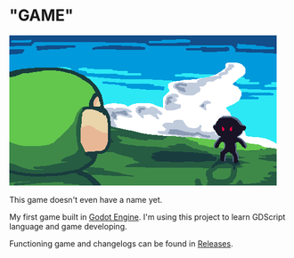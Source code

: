 # "GAME"
![thumbnail](assets/other/background.png)

This game doesn't even have a name yet.

My first game built in [Godot Engine](http://godotengine.org/ "Godot Engine").
I'm using this project to learn GDScript language and game developing.

Functioning game and changelogs can be found in [Releases](https://github.com/vuxnq/game/releases "Releases").